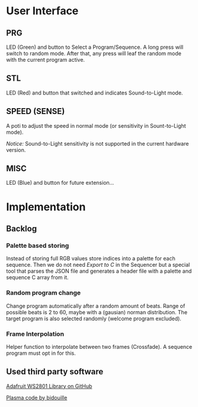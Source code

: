 
# User Interface

## PRG
LED (Green) and button to Select a Program/Sequence.
A long press will switch to random mode. After that,
any press will leaf the random mode with the current
program active.

## STL
LED (Red) and button that switched and indicates Sound-to-Light mode.

## SPEED (SENSE)
A poti to adjust the speed in normal mode (or sensitivity in Sount-to-Light mode).

_Notice:_ Sound-to-Light sensitivity is not supported in the current hardware version.

## MISC
LED (Blue) and button for future extension...

# Implementation

## Backlog

### Palette based storing
Instead of storing full RGB values store indices into a palette for each sequence.
Then we do not need _Export to C_ in the Sequencer but a special tool that parses
the JSON file and generates a header file with a palette and sequence C array from it.

### Random program change
Change program automatically after a random amount of beats. Range of possible beats is 2 to 60,
maybe with a (gausian) norman distribution. The target program is also selected randomly
(welcome program excluded).

### Frame Interpolation
Helper function to interpolate between two frames (Crossfade).
A sequence program must opt in for this.


## Used third party software

[Adafruit WS2801 Library on GitHub](https://github.com/adafruit/Adafruit-WS2801-Library)

[Plasma code by bidouille](http://www.bidouille.org/prog/plasma)

